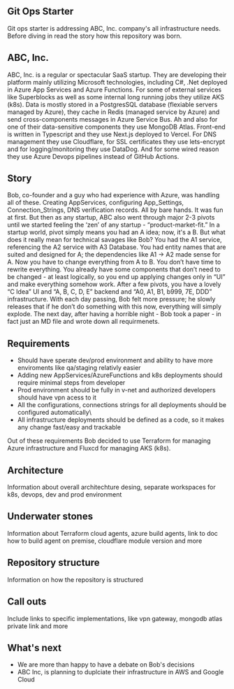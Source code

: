 ## Git Ops Starter

Git ops starter is addressing ABC, Inc. company's all infrastructure needs. Before diving in read the story how this repository was born.

## ABC, Inc.

ABC, Inc. is a regular or spectacular SaaS startup. They are developing their platform mainly utilizing Microsoft technologies, including C#, .Net deployed in Azure App Services and Azure Functions. For some of external services like Superblocks as well as some internal long running jobs they utilize AKS (k8s). Data is mostly stored in a PostgresSQL database (flexiable servers managed by Azure), they cache in Redis (managed service by Azure) and send cross-components messages in Azure Service Bus. Ah and also for one of their data-sensitive components they use MongoDB Atlas. Front-end is written in Typescript and they use Next.js deployed to Vercel. For DNS management they use Cloudflare, for SSL certificates they use lets-encrypt and for logging/monitoring they use DataDog. And for some wired reason they use Azure Devops pipelines instead of GitHub Actions.

## Story

Bob, co-founder and a guy who had experience with Azure, was handling all of these. Creating AppServices, configuring App_Settings, Connection_Strings, DNS verification records. All by bare hands. It was fun at first. But then as any startup, ABC also went through major 2-3 pivots until we started feeling the ‘zen’ of any startup - “product-market-fit.” In a startup world, pivot simply means you had an A idea; now, it's a B. But what does it really mean for technical savages like Bob? You had the A1 service, referencing the A2 service with A3 Database. You had entity names that are suited and designed for A; the dependencies like A1 -> A2 made sense for A. Now you have to change everything from A to B. You don’t have time to rewrite everything. You already have some components that don’t need to be changed - at least logically, so you end up applying changes only in “UI” and make everything somehow work. After a few pivots, you have a lovely “C Idea” UI and “A, B, C, D, E” backend and “A0, A1, B1, b999, 7E, DDD” infrastructure. With each day passing, Bob felt more pressure; he slowly releases that if he don’t do something with this now, everything will simply explode. The next day, after having a horrible night - Bob took a paper - in fact just an MD file and wrote down all requirmenets.

## Requirements

- Should have sperate dev/prod environment and ability to have more enviroments like qa/staging relativly easier
- Adding new AppServices/AzureFunctions and k8s deployments should require minimal steps from developer
- Prod environment should be fully in v-net and authorized developers should have vpn acess to it
- All the configurations, connections strings for all deployments should be configured automatically\
- All infrastructure deployments should be defined as a code, so it makes any change fast/easy and trackable

Out of these requirements Bob decided to use Terraform for managing Azure infrastructure and Fluxcd for managing AKS (k8s).

## Architecture

Information about overall architechture desing, separate workspaces for k8s, devops, dev and prod environment

## Underwater stones

Information about Terraform cloud agents, azure build agents, link to doc how to build agent on premise, cloudflare module version and more

## Repository structure

Information on how the repository is structured

## Call outs

Include links to specific implementations, like vpn gateway, mongodb atlas private link and more

## What's next

- We are more than happy to have a debate on Bob's decisions
- ABC Inc, is planning to duplciate their infrastructure in AWS and Google Cloud
